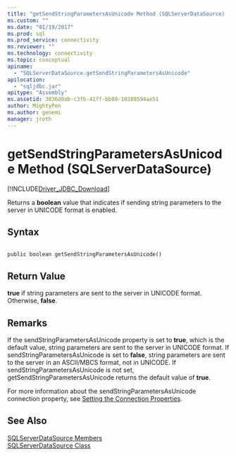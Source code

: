 ```yaml
---
title: "getSendStringParametersAsUnicode Method (SQLServerDataSource) | Microsoft Docs"
ms.custom: ""
ms.date: "01/19/2017"
ms.prod: sql
ms.prod_service: connectivity
ms.reviewer: ""
ms.technology: connectivity
ms.topic: conceptual
apiname: 
  - "SQLServerDataSource.getSendStringParametersAsUnicode"
apilocation: 
  - "sqljdbc.jar"
apitype: "Assembly"
ms.assetid: 3836d0ab-c3fb-41ff-bb89-10389594ae51
author: MightyPen
ms.author: genemi
manager: jroth
---
```

# getSendStringParametersAsUnicode Method (SQLServerDataSource)
[!INCLUDE[Driver_JDBC_Download](../../../includes/driver_jdbc_download.md)]

  Returns a **boolean** value that indicates if sending string parameters to the server in UNICODE format is enabled.  
  
## Syntax  
  
```  
  
public boolean getSendStringParametersAsUnicode()  
```  
  
## Return Value  
 **true** if string parameters are sent to the server in UNICODE format. Otherwise, **false**.  
  
## Remarks  
 If the sendStringParametersAsUnicode property is set to **true**, which is the default value, string parameters are sent to the server in UNICODE format. If sendStringParametersAsUnicode is set to **false**, string parameters are sent to the server in an ASCII/MBCS format, not in UNICODE. If sendStringParametersAsUnicode is not set, getSendStringParametersAsUnicode returns the default value of **true**.  
  
 For more information about the sendStringParametersAsUnicode connection property, see [Setting the Connection Properties](../../../connect/jdbc/setting-the-connection-properties.md).  
  
## See Also  
 [SQLServerDataSource Members](../../../connect/jdbc/reference/sqlserverdatasource-members.md)   
 [SQLServerDataSource Class](../../../connect/jdbc/reference/sqlserverdatasource-class.md)  
  
  
